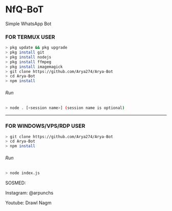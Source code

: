 # NfQ-BoT
Simple WhatsApp Bot

### FOR TERMUX USER
```bash
> pkg update && pkg upgrade
> pkg install git
> pkg install nodejs
> pkg install ffmpeg
> pkg install imagemagick
> git clone https://github.com/Arya274/Arya-Bot
> cd Arya-Bot
> npm install
```
###### Run
```bash
> node . [<session name>] (session name is optional)
```

---------

### FOR WINDOWS/VPS/RDP USER
```bash
> git clone https://github.com/Arya274/Arya-Bot
> cd Arya-Bot
> npm install
```
###### Run
```bash
> node index.js
```
 SOSMED:
 
 Instagram: @arpunchs
 
 Youtube: Drawl Nagm
